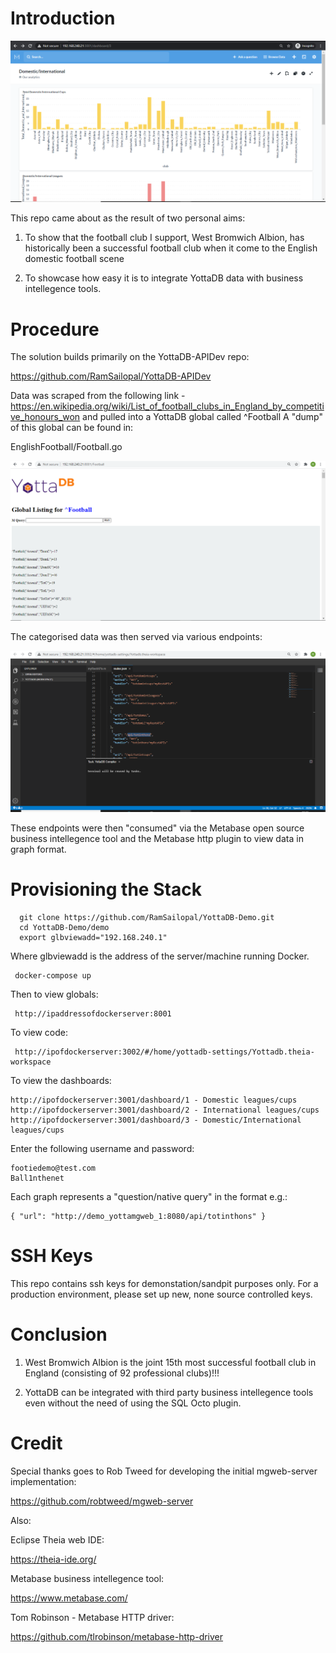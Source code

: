 # Introduction

![Alt text](metadash.PNG?raw=true "Metabase Dashboard")

This repo came about as the result of two personal aims:

1) To show that the football club I support, West Bromwich Albion, has historically been a successful football club when it come to the English domestic football scene

2) To showcase how easy it is to integrate YottaDB data with business intellegence tools.

# Procedure

The solution builds primarily on the YottaDB-APIDev repo:

https://github.com/RamSailopal/YottaDB-APIDev

Data was scraped from the following link - https://en.wikipedia.org/wiki/List_of_football_clubs_in_England_by_competitive_honours_won and pulled into a YottaDB global called ^Football A "dump" of this global can be found in:

   EnglishFootball/Football.go

![Alt text](footieglo.PNG?raw=true "Football Global")

The categorised data was then served via various endpoints:

![Alt text](footieide.PNG?raw=true "Football IDE")

These endpoints were then "consumed" via the Metabase open source business intellegence tool and the Metabase http plugin to view data in graph format.

# Provisioning the Stack

      git clone https://github.com/RamSailopal/YottaDB-Demo.git
      cd YottaDB-Demo/demo
      export glbviewadd="192.168.240.1"
      
Where glbviewadd is the address of the server/machine running Docker.

     docker-compose up
     
Then to view globals:

     http://ipaddressofdockerserver:8001

To view code:

     http://ipofdockerserver:3002/#/home/yottadb-settings/Yottadb.theia-workspace

To view the dashboards:

    http://ipofdockerserver:3001/dashboard/1 - Domestic leagues/cups
    http://ipofdockerserver:3001/dashboard/2 - International leagues/cups
    http://ipofdockerserver:3001/dashboard/3 - Domestic/International leagues/cups

Enter the following username and password:

    footiedemo@test.com
    Ball1nthenet

Each graph represents a "question/native query" in the format e.g.:

    { "url": "http://demo_yottamgweb_1:8080/api/totinthons" }

# SSH Keys

This repo contains ssh keys for demonstation/sandpit purposes only. For a production environment, please set up new, none source controlled keys.

# Conclusion

1) West Bromwich Albion is the joint 15th most successful football club in England (consisting of 92 professional clubs)!!!

2) YottaDB can be integrated with third party business intellegence tools even without the need of using the SQL Octo plugin.

# Credit

Special thanks goes to Rob Tweed for developing the initial mgweb-server implementation:

https://github.com/robtweed/mgweb-server

Also:

Eclipse Theia web IDE:

https://theia-ide.org/

Metabase business intellegence tool:

https://www.metabase.com/

Tom Robinson - Metabase HTTP driver:

https://github.com/tlrobinson/metabase-http-driver

